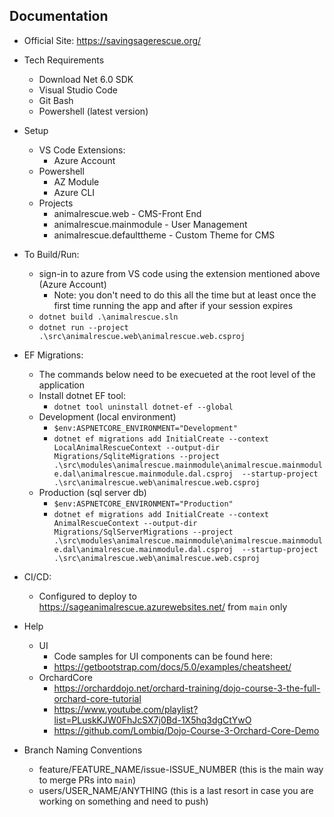 ## Documentation

- Official Site: https://savingsagerescue.org/

- Tech Requirements
  - Download Net 6.0 SDK
  - Visual Studio Code
  - Git Bash
  - Powershell (latest version)

- Setup
  - VS Code Extensions:
    - Azure Account
  - Powershell
    - AZ Module
    - Azure CLI
  - Projects
    - animalrescue.web - CMS-Front End
    - animalrescue.mainmodule - User Management
    - animalrescue.defaulttheme - Custom Theme for CMS 

- To Build/Run:
  - sign-in to azure from VS code using the extension mentioned above (Azure Account)
    - Note: you don't need to do this all the time but at least once the first time running the app and after if your session expires
  - `dotnet build .\animalrescue.sln`
  - `dotnet run --project .\src\animalrescue.web\animalrescue.web.csproj`

- EF Migrations:
  - The commands below need to be execueted at the root level of the application
  - Install dotnet EF tool:
    - `dotnet tool uninstall dotnet-ef --global`
  - Development (local environment)
    - `$env:ASPNETCORE_ENVIRONMENT="Development"`
    - `dotnet ef migrations add InitialCreate --context LocalAnimalRescueContext --output-dir Migrations/SqliteMigrations --project .\src\modules\animalrescue.mainmodule\animalrescue.mainmodule.dal\animalrescue.mainmodule.dal.csproj  --startup-project .\src\animalrescue.web\animalrescue.web.csproj`
  - Production (sql server db)
    - `$env:ASPNETCORE_ENVIRONMENT="Production"`
    - `dotnet ef migrations add InitialCreate --context AnimalRescueContext --output-dir Migrations/SqlServerMigrations --project .\src\modules\animalrescue.mainmodule\animalrescue.mainmodule.dal\animalrescue.mainmodule.dal.csproj  --startup-project .\src\animalrescue.web\animalrescue.web.csproj`

- CI/CD:
  - Configured to deploy to https://sageanimalrescue.azurewebsites.net/ from `main` only

- Help
  - UI
    - Code samples for UI components can be found here:
    - https://getbootstrap.com/docs/5.0/examples/cheatsheet/
  - OrchardCore
    - https://orcharddojo.net/orchard-training/dojo-course-3-the-full-orchard-core-tutorial
    - https://www.youtube.com/playlist?list=PLuskKJW0FhJcSX7j0Bd-1X5hq3dgCtYwO
    - https://github.com/Lombiq/Dojo-Course-3-Orchard-Core-Demo

- Branch Naming Conventions
  - feature/FEATURE_NAME/issue-ISSUE_NUMBER (this is the main way to merge PRs into `main`)
  - users/USER_NAME/ANYTHING (this is a last resort in case you are working on something and need to push)

